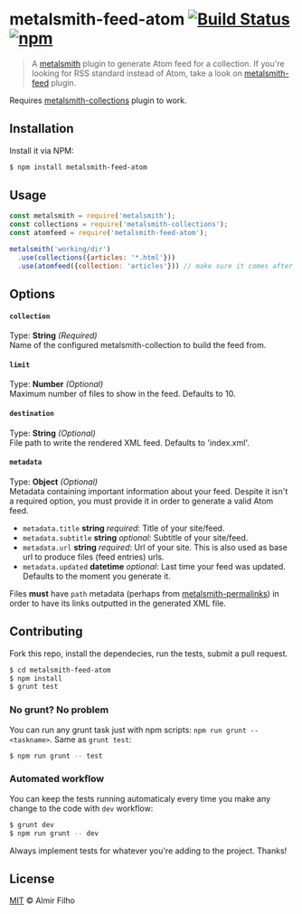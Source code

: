 # metalsmith-feed-atom [![Build Status][travis-badge]][travis] [![npm][npm-badge]][npm]

> A [metalsmith][metal] plugin to generate Atom feed for a collection.
> If you're looking for RSS standard instead of Atom, take a look on
> [metalsmith-feed][feed] plugin.

Requires [metalsmith-collections][collections] plugin to work.


## Installation

Install it via NPM:

```bash
$ npm install metalsmith-feed-atom
```


## Usage

```javascript
const metalsmith = require('metalsmith');
const collections = require('metalsmith-collections');
const atomfeed = require('metalsmith-feed-atom');

metalsmith('working/dir')
  .use(collections({articles: '*.html'}))
  .use(atomfeed({collection: 'articles'})) // make sure it comes after collections
```


## Options

#### `collection`

Type: __String__ _(Required)_  
Name of the configured metalsmith-collection to build the feed from.


#### `limit`

Type: __Number__ _(Optional)_  
Maximum number of files to show in the feed. Defaults to 10.


#### `destination`

Type: __String__ _(Optional)_  
File path to write the rendered XML feed. Defaults to 'index.xml'.


#### `metadata`

Type: __Object__ _(Optional)_  
Metadata containing important information about your feed. Despite it isn't a 
required option, you must provide it in order to generate a valid Atom feed.

- `metadata.title` __string__ _required_: Title of your site/feed.
- `metadata.subtitle` __string__ _optional_: Subtitle of your site/feed.
- `metadata.url` __string__ _required_: Url of your site. This is also used as 
  base url to produce files (feed entries) urls.
- `metadata.updated` __datetime__ _optional_: Last time your feed was updated.
  Defaults to the moment you generate it.

Files __must__ have `path` metadata (perhaps from
[metalsmith-permalinks][permalinks]) in order to have its links outputted in the
generated XML file.


## Contributing

Fork this repo, install the dependecies, run the tests, submit a pull request.

```bash
$ cd metalsmith-feed-atom
$ npm install
$ grunt test
```

### No grunt? No problem

You can run any grunt task just with npm scripts: `npm run grunt -- <taskname>`.
Same as `grunt test`:

```bash
$ npm run grunt -- test
```

### Automated workflow

You can keep the tests running automaticaly every time you make any change to
the code with `dev` workflow:

```bash
$ grunt dev
$ npm run grunt -- dev
```

Always implement tests for whatever you're adding to the project. Thanks!


## License

[MIT][license] © Almir Filho


[travis]: https://travis-ci.org/almirfilho/metalsmith-feed-atom
[travis-badge]: https://travis-ci.org/almirfilho/metalsmith-feed-atom.svg?branch=master
[npm]: https://www.npmjs.com/package/metalsmith-feed-atom
[npm-badge]: https://img.shields.io/npm/v/metalsmith-feed-atom.svg?maxAge=2592000
[metal]: http://www.metalsmith.io/
[feed]: https://github.com/hurrymaplelad/metalsmith-feed
[collections]: https://github.com/segmentio/metalsmith-collections
[permalinks]: https://github.com/segmentio/metalsmith-permalinks
[license]: https://github.com/almirfilho/metalsmith-feed-atom/blob/master/LICENSE.md
